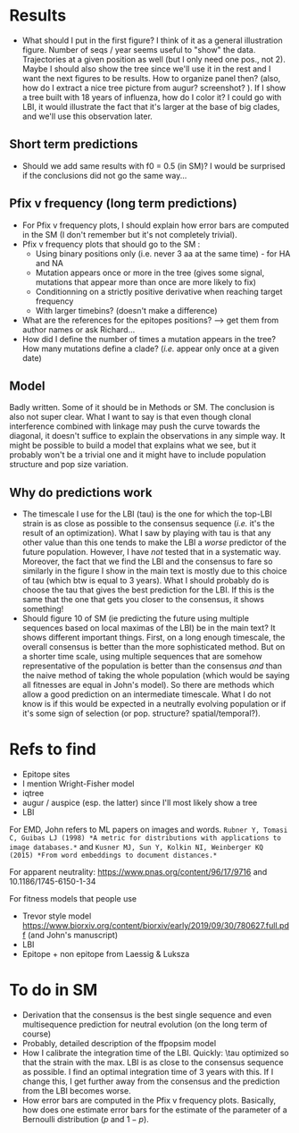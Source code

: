 # Results
- What should I put in the first figure? I think of it as a general illustration figure. Number of seqs / year seems useful to "show" the data. Trajectories at a given position as well (but I only need one pos., not 2). Maybe I should also show the tree since we'll use it in the rest and I want the next figures to be results. How to organize panel then? (also, how do I extract a nice tree picture from augur? screenshot? ). 
If I show a tree built with 18 years of influenza, how do I color it? I could go with LBI, it would illustrate the fact that it's larger at the base of big clades, and we'll use this observation later.  

## Short term predictions
- Should we add same results with f0 = 0.5 (in SM)? I would be surprised if the conclusions did not go the same way... 

## Pfix v frequency (long term predictions)
- For Pfix v frequency plots, I should explain how error bars are computed in the SM (I don't remember but it's not completely trivial). 
- Pfix v frequency plots that should go to the SM : 
	+ Using binary positions only (i.e. never 3 aa at the same time) - for HA and NA 
	+  Mutation appears once or more in the tree (gives some signal, mutations that appear more than once are more likely to fix)
	+ Conditionning on a strictly positive derivative when reaching target frequency 
	+ With larger timebins? (doesn't make a difference)
- What are the references for the epitopes positions? --> get them from author names or ask Richard... 
- How did I define the number of times a mutation appears in the tree? 
How many mutations define a clade? (*i.e.* appear only once at a given date)

## Model
Badly written. Some of it should be in Methods or SM. The conclusion is also not super clear. What I want to say is that even though clonal interference combined with linkage may push the curve towards the diagonal, it doesn't suffice to explain the observations in any simple way. It might be possible to build a model that explains what we see, but it probably won't be a trivial one and it might have to include population structure and pop size variation. 

## Why do predictions work
- The timescale I use for the LBI (tau) is the one for which the top-LBI strain is as close as possible to the consensus sequence (*i.e.* it's the result of an optimization). What I saw by playing with tau is that any other value than this one tends to make the LBI a *worse* predictor of the future population. However, I have *not* tested that in a systematic way. Moreover, the fact that we find the LBI and the consensus to fare so similarly in the figure I show in the main text is mostly due to this choice of tau (which btw is equal to 3 years). 
What I should probably do is choose the tau that gives the best prediction for the LBI. If this is the same that the one that gets you  closer to the consensus, it shows something! 
- Should figure 10 of SM (ie predicting the future using multiple sequences based on local maximas of the LBI) be in the main text? 
It shows different important things. First, on a long enough timescale, the overall consensus is better than the more sophisticated method. But on a shorter time scale, using multiple sequences that are somehow representative of the population is better than the consensus *and* than the naive method of taking the whole population (which would be saying all fitnesses are equal in John's model). So there are methods which allow a good prediction on an intermediate timescale. 
What I do not know is if this would be expected in a neutrally evolving population or if it's some sign of selection (or pop. structure? spatial/temporal?). 

# Refs to find
- Epitope sites
- I mention Wright-Fisher model
- iqtree
- augur / auspice (esp. the latter) since I'll most likely show a tree
- LBI

For EMD, John refers to ML papers on images and words. 
``
Rubner Y, Tomasi C, Guibas LJ (1998) *A metric for distributions with applications to image databases.*
``
and 
``Kusner MJ, Sun Y, Kolkin NI, Weinberger KQ (2015) *From word embeddings to document distances.*
``

For apparent neutrality:
https://www.pnas.org/content/96/17/9716
and 10.1186/1745-6150-1-34 

For fitness models that people use
- Trevor style model https://www.biorxiv.org/content/biorxiv/early/2019/09/30/780627.full.pdf (and John's manuscript)
- LBI
- Epitope + non epitope from Laessig & Luksza


# To do in SM
- Derivation that the consensus is the best single sequence and even multisequence prediction for neutral evolution (on the long term of course)
- Probably, detailed description of the ffpopsim model
- How I calibrate the integration time of the LBI. Quickly: \tau optimized so that the strain with the max. LBI is as close to the consensus sequence as possible. I find an optimal integration time of 3 years with this. If I change this, I get further away from the consensus and the prediction from the LBI becomes worse. 
- How error bars are computed in the Pfix v frequency plots. Basically, how does one estimate error bars for the estimate of the parameter of a Bernoulli distribution ($p$ and $1-p$). 
	

